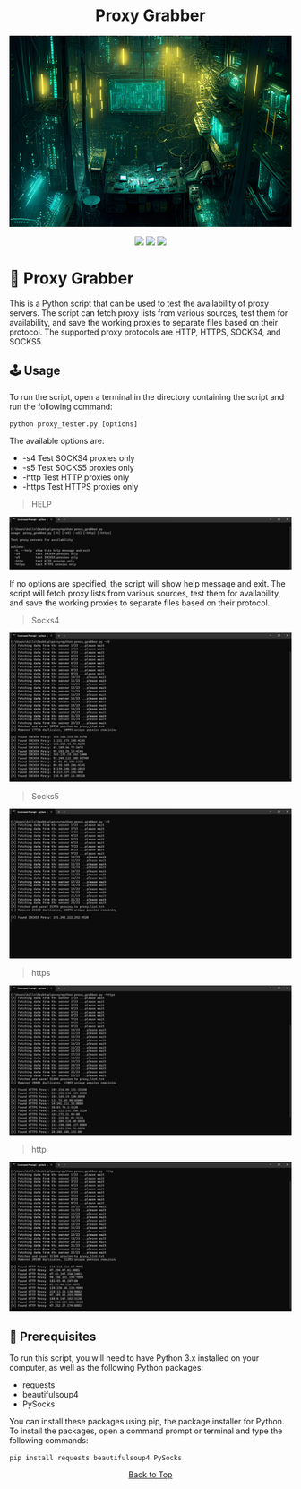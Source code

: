 <a id="top"></a>

#

<h1 align="center">
Proxy Grabber
</h1>

<p align="center"> 
  <kbd>
<img src="https://raw.githubusercontent.com/r0xd4n3t/proxy-grab/main/img/proxy.png"></img>
  </kbd>
</p>

<p align="center">
<img src="https://img.shields.io/github/last-commit/r0xd4n3t/proxy-grab?style=flat">
<img src="https://img.shields.io/github/stars/r0xd4n3t/proxy-grab?color=brightgreen">
<img src="https://img.shields.io/github/forks/r0xd4n3t/proxy-grab?color=brightgreen">
</p>

# 📜 Proxy Grabber
This is a Python script that can be used to test the availability of proxy servers. The script can fetch proxy lists from various sources, test them for availability, and save the working proxies to separate files based on their protocol. The supported proxy protocols are HTTP, HTTPS, SOCKS4, and SOCKS5.

## 🕹️ Usage
To run the script, open a terminal in the directory containing the script and run the following command:

```
python proxy_tester.py [options]
```

The available options are:
-    -s4     Test SOCKS4 proxies only
-    -s5     Test SOCKS5 proxies only
-    -http   Test HTTP proxies only
-    -https  Test HTTPS proxies only

> HELP

![](https://raw.githubusercontent.com/r0xd4n3t/proxy-grab/main/img/help.png)

If no options are specified, the script will show help message and exit. The script will fetch proxy lists from various sources, test them for availability, and save the working proxies to separate files based on their protocol.

> Socks4

![](https://raw.githubusercontent.com/r0xd4n3t/proxy-grab/main/img/s4.png)

> Socks5

![](https://raw.githubusercontent.com/r0xd4n3t/proxy-grab/main/img/s5.png)

> https

![](https://raw.githubusercontent.com/r0xd4n3t/proxy-grab/main/img/https.png)

> http

![](https://raw.githubusercontent.com/r0xd4n3t/proxy-grab/main/img/http.png)

## 📝 Prerequisites
To run this script, you will need to have Python 3.x installed on your computer, as well as the following Python packages:

-    requests
-    beautifulsoup4
-    PySocks

You can install these packages using pip, the package installer for Python. To install the packages, open a command prompt or terminal and type the following commands:

```
pip install requests beautifulsoup4 PySocks
```


<p align="center"><a href=#top>Back to Top</a></p>
